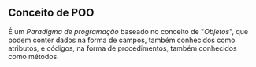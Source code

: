## Conceito de POO

É um _Paradigma de programação_ baseado no conceito de "_Objetos_", que podem conter dados na forma de campos, também conhecidos como atributos, e códigos, na forma de procedimentos, também conhecidos como métodos.
